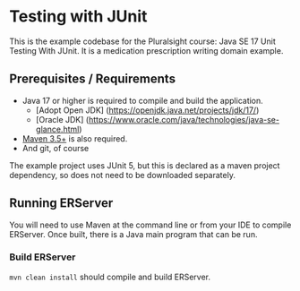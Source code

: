# Testing with JUnit
This is the example codebase for the Pluralsight course: Java SE 17 Unit Testing With JUnit.  It is a medication prescription writing domain example.

## Prerequisites / Requirements

  * Java 17 or higher is required to compile and build the application.
      *  [Adopt Open JDK] (https://openjdk.java.net/projects/jdk/17/)
      *  [Oracle JDK] (https://www.oracle.com/java/technologies/java-se-glance.html)
  * [Maven 3.5+]( https://maven.apache.org/install.html) is also required.
  * And git, of course

The example project uses JUnit 5, but this is declared as a maven project dependency, so does not need to be downloaded separately.

## Running ERServer

You will need to use Maven at the command line or from your IDE to compile ERServer.  Once built, there is a Java main program that can be run.

### Build ERServer

`mvn clean install` should compile and build ERServer.
